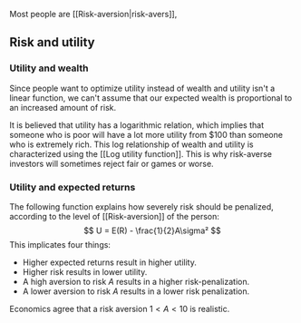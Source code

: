 Most people are [[Risk-aversion|risk-avers]], 

## Risk and utility
### Utility and wealth
Since people want to optimize utility instead of wealth and utility isn't a linear function, we can't assume that our expected wealth is proportional to an increased amount of risk.

It is believed that utility has a logarithmic relation, which implies that someone who is poor will have a lot more utility from $100 than someone who is extremely rich. This log relationship of wealth and utility is characterized using the [[Log utility function]]. This is why risk-averse investors will sometimes reject fair or games or worse.
### Utility and expected returns
The following function explains how severely risk should be penalized, according to the level of [[Risk-aversion]] of the person:
$$ 
U = E(R) - \frac{1}{2}A\sigma² 
$$
This implicates four things:
- Higher expected returns result in higher utility.
- Higher risk results in lower utility.
- A high aversion to risk $A$ results in a higher risk-penalization.
- A lower aversion to risk $A$ results in a lower risk penalization.

Economics agree that a risk aversion $1<A<10$ is realistic.